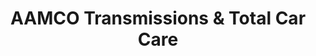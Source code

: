 ---
title: "AAMCO Transmissions & Total Car Care"
url: /lawrence-township/aamco-transmissions-und-total-car-care/
shop: Autowerkstatt
---